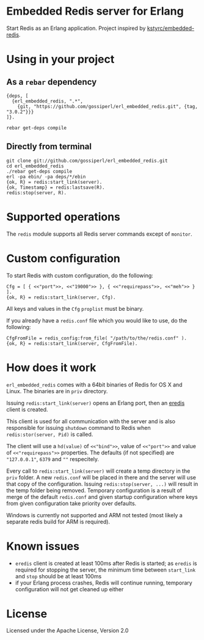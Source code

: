 # Embedded Redis server for Erlang

Start Redis as an Erlang application. Project inspired by [kstyrc/embedded-redis](https://github.com/kstyrc/embedded-redis).

# Using in your project

## As a `rebar` dependency

    {deps, [
      {erl_embedded_redis, ".*",
        {git, "https://github.com/gossiperl/erl_embedded_redis.git", {tag, "3.0.2"}}}
    ]}.

    rebar get-deps compile

## Directly from terminal

    git clone git://github.com/gossiperl/erl_embedded_redis.git
    cd erl_embedded_redis
    ./rebar get-deps compile
    erl -pa ebin/ -pa deps/*/ebin
    {ok, R} = redis:start_link(server).
    {ok, Timestamp} = redis:lastsave(R).
    redis:stop(server, R).

# Supported operations

The `redis` module supports all Redis server commands except of `monitor`.

# Custom configuration

To start Redis with custom configuration, do the following:

    Cfg = [ { <<"port">>, <<"19000">> }, { <<"requirepass">>, <<"meh">> } ].
    {ok, R} = redis:start_link(server, Cfg).

All keys and values in the `Cfg` `proplist` must be binary.

If you already have a `redis.conf` file which you would like to use, do the following:

    CfgFromFile = redis_config:from_file( "/path/to/the/redis.conf" ).
    {ok, R} = redis:start_link(server, CfgFromFile).

# How does it work

`erl_embedded_redis` comes with a 64bit binaries of Redis for OS X and Linux. The binaries are in `priv` directory.

Issuing `redis:start_link(server)` opens an Erlang port, then an [eredis](https://github.com/wooga/eredis) client is created.

This client is used for all communication with the server and is also responsible for issuing `shutdown` command to Redis when `redis:stor(server, Pid)` is called.

The client will use a `hd(value)` of `<<"bind">>`, value of `<<"port">>` and value of `<<"requirepass">>` properties. The defaults (if not specified) are `"127.0.0.1"`, `6379` and `""` respecitely.

Every call to `redis:start_link(server)` will create a temp directory in the `priv` folder. A new `redis.conf` will be placed in there and the server will use that copy of the configuration. Issuing `redis:stop(server, ...)` will result in the temp folder being removed. Temporary configuration is a result of merge of the default `redis.conf` and given startup configuration where keys from given configuration take priority over defaults.

Windows is currently not supported and ARM not tested (most likely a separate redis build for ARM is required).

# Known issues

- `eredis` client is created at least 100ms after Redis is started; as `eredis` is required for stopping the server, the minimum time between `start_link` and `stop` should be at least 100ms
- if your Erlang process crashes, Redis will continue running, temporary configuration will not get cleaned up either

# License

Licensed under the Apache License, Version 2.0
